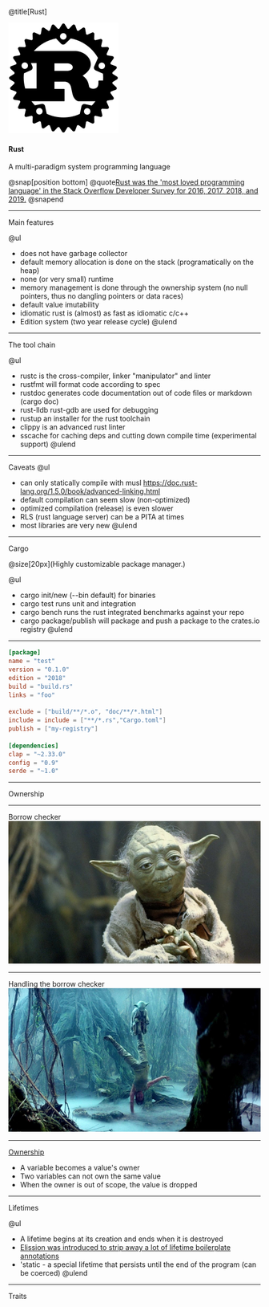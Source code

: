 @title[Rust]


![rust-logo.png](./assets/img/serveimage.png)
#### Rust

A multi-paradigm system programming language

@snap[position bottom]
@quote[Rust was the 'most loved programming language' in the Stack Overflow Developer Survey for 2016, 2017, 2018, and 2019.](Wikipedia)
@snapend

---
Main features

@ul
- does not have garbage collector
- default memory allocation is done on the stack (programatically on the heap)
- none (or very small) runtime 
- memory management is done through the ownership system (no null pointers, thus no dangling pointers or data races)
- default value imutability
- idiomatic rust is (almost) as fast as idiomatic c/c++
- Edition system (two year release cycle)
@ulend

---
The tool chain  

@ul
- rustc is the cross-compiler, linker "manipulator" and linter
- rustfmt will format code according to spec
- rustdoc generates code documentation out of code files or markdown (cargo doc)
- rust-lldb rust-gdb are used for debugging 
- rustup an installer for the rust toolchain 
- clippy is an advanced rust linter 
- sscache for caching deps and cutting down compile time (experimental support)
@ulend

---
Caveats
@ul
- can only statically compile with musl https://doc.rust-lang.org/1.5.0/book/advanced-linking.html
- default compilation can seem slow (non-optimized)
- optimized compilation (release) is even slower
- RLS (rust language server) can be a PITA at times
- most libraries are very new
@ulend

---
Cargo

@size[20px](Highly customizable package manager.)

@ul
- cargo init/new (--bin default) for binaries
- cargo test runs unit and integration 
- cargo bench runs the rust integrated benchmarks against your repo
- cargo package/publish will package and push a package to the crates.io registry
@ulend

---

```toml
[package]
name = "test"
version = "0.1.0"
edition = "2018"
build = "build.rs"
links = "foo"

exclude = ["build/**/*.o", "doc/**/*.html"]
include = include = ["**/*.rs","Cargo.toml"]
publish = ["my-registry"]

[dependencies]
clap = "~2.33.0"
config = "0.9"
serde = "~1.0"
```

---
Ownership

---
Borrow checker
![yoda](./assets/yoda.jpeg)

---
Handling the borrow checker
![balance](./assets/balance.png)

---
[Ownership](https://repl.it/@PI_Victor/ownership)
- A variable becomes a value's owner
- Two variables can not own the same value
- When the owner is out of scope, the value is dropped

---
Lifetimes

@ul
- A lifetime begins at its creation and ends when it is destroyed
- [Elission was introduced to strip away a lot of lifetime boilerplate annotations](https://repl.it/@PI_Victor/elision)
- 'static - a special lifetime that persists until the end of the program (can be coerced)
@ulend
---
Traits

